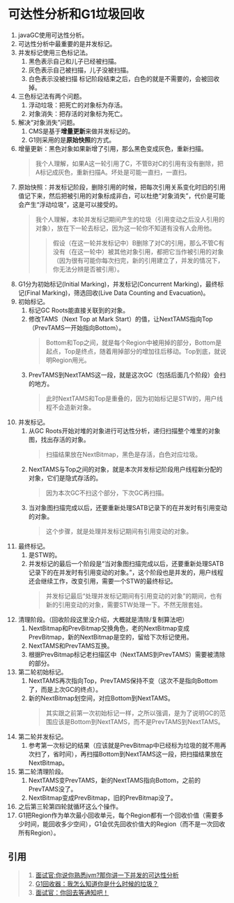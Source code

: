 # 可达性分析和G1垃圾回收

1. javaGC使用可达性分析。
2. 可达性分析中最重要的是并发标记。
3. 并发标记使用三色标记法。
   1. 黑色表示自己和儿子已经被扫描。
   2. 灰色表示自己被扫描，儿子没被扫描。
   3. 白色表示没被扫描
      标记阶段结束之后，白色的就是不需要的，会被回收掉。
4. 三色标记法有两个问题。
   1. 浮动垃圾：把死亡的对象标为存活。
   2. 对象消失：把存活的对象标为死亡。
5. 解决“对象消失”问题。
   1. CMS是基于**增量更新**来做并发标记的。
   2. G1则采用的是**原始快照**的方式。
6. 增量更新：黑色对象如果新增了引用，那么黑色变成灰色，重新扫描。
   >我个人理解，如果A这一轮引用了C，不管B对C的引用有没有删除，把A标记成灰色，重新扫描A。坏处是可能一直扫，一直扫。
7. 原始快照：并发标记阶段，删除引用的时候，把每次引用关系变化时旧的引用值记下来，然后把被引用的对象标成非白，可以杜绝“对象消失”，代价是可能会产生“浮动垃圾”，这是可以接受的。
   >我个人理解，本轮并发标记期间产生的垃圾（引用变动之后没人引用的对象），放在下一轮去标记，因为这一轮你不知道有没有人会用他。
   >> 假设（在这一轮并发标记中）B删除了对C的引用，那么不管C有没有（在这一轮中）被其他对象引用，都把它当作被引用的对象（因为很有可能你每次扫完，新的引用建立了，并发的情况下，你无法分辨是否被引用）。
8. G1分为初始标记(Initial Marking)，并发标记(Concurrent Marking)，最终标记(Final Marking)，筛选回收(Live Data Counting and Evacuation)。
9. 初始标记。
    1. 标记GC Roots能直接关联到的对象。
    2. 修改TAMS（Next Top at Mark Start）的值，让NextTAMS指向Top（PrevTAMS一开始指向Bottom）。
        >Bottom和Top之间，就是每个Region中被用掉的部分，Bottom是起点，Top是终点，随着用掉部分的增加往后移动。Top到底，就说明Region用光。
    3. PrevTAMS到NextTAMS这一段，就是这次GC（包括后面几个阶段）会扫的地方。
        >此时NextTAMS和Top是重叠的，因为初始标记是STW的，用户线程不会造新对象。
10. 并发标记。
    1. 从GC Roots开始对堆的对象进行可达性分析，递归扫描整个堆里的对象图，找出存活的对象。
        >扫描结果放在NextBitmap，黑色是存活，白色对应垃圾。
    2. NextTAMS与Top之间的对象，就是本次并发标记阶段用户线程新分配的对象，它们是隐式存活的。
        >因为本次GC不扫这个部分，下次GC再扫描。
    3. 当对象图扫描完成以后，还要重新处理SATB记录下的在并发时有引用变动的对象。
        >这个步骤，就是处理并发标记期间有引用变动的对象。
11. 最终标记。
    1. 是STW的。
    2. 并发标记的最后一个阶段是“当对象图扫描完成以后，还要重新处理SATB记录下的在并发时有引用变动的对象。”，这个阶段也是并发的，用户线程还会继续工作，改变引用，需要一个STW的最终标记。
        >并发标记最后“处理并发标记期间有引用变动的对象”的期间，也有新的引用变动的对象，需要STW处理一下。不然无限套娃。
12. 清理阶段。（回收阶段这里没介绍，大概就是清除/复制算法吧）
    1. NextBitmap和PrevBitmap交换角色，老的NextBitmap变成PrevBitmap，新的NextBitmap是空的，留给下次标记使用。
    2. NextTAMS和PrevTAMS互换。
    3. 根据PrevBitmap标记老扫描区中（NextTAMS到PrevTAMS）需要被清除的部分。
13. 第二轮初始标记。
    1. NextTAMS再次指向Top，PrevTAMS保持不变（这次不是指向Bottom了，而是上次GC的终点）。
    2. 新的NextBitmap划空间，对应Bottom到NextTAMS。
        >其实跟之前第一次初始标记一样，之所以强调，是为了说明GC的范围应该是Bottom到NextTAMS，而不是PrevTAMS到NextTAMS。
14. 第二轮并发标记。
    1. 参考第一次标记的结果（应该就是PrevBitmap中已经标为垃圾的就不用再次扫了，省时间），再扫描Bottom到NextTAMS这一段，把扫描结果放在NextBitmap。
15. 第二轮清理阶段。
    1. NextTAMS变PrevTAMS，新的NextTAMS指向Bottom，之前的PrevTAMS没了。
    2. NextBitmap变成PrevBitmap，旧的PrevBitmap没了。
16. 之后第三轮第四轮就循环这么个操作。
17. G1把Region作为单次最小回收单元，每个Region都有一个回收价值（需要多少时间，能回收多少空间），G1会优先回收价值大的Region（而不是一次回收所有Region）。

## 引用
>1. [面试官:你说你熟悉jvm?那你讲一下并发的可达性分析](https://mp.weixin.qq.com/s/EgVPlOLArsWb86Kujykn3A)
>2. [G1回收器：我怎么知道你是什么时候的垃圾？](https://mp.weixin.qq.com/s/5BIFme6bmyOA0WbKOllbjw)
>3. [面试官：你回去等通知吧！](https://mp.weixin.qq.com/s/LrOKgDTMdQJ787L8IqqwSQ)
